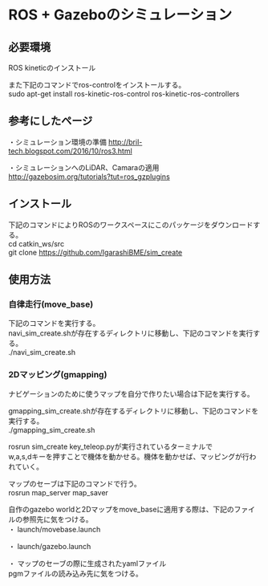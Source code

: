 ﻿# ROS + Gazeboのシミュレーション  

## 必要環境  
ROS kineticのインストール  
  
また下記のコマンドでros-controlをインストールする。  
sudo apt-get install ros-kinetic-ros-control ros-kinetic-ros-controllers  
  


## 参考にしたページ  
・シミュレーション環境の準備
http://bril-tech.blogspot.com/2016/10/ros3.html  
  
・シミュレーションへのLiDAR、Camaraの適用  
http://gazebosim.org/tutorials?tut=ros_gzplugins  
  


## インストール  
下記のコマンドによりROSのワークスペースにこのパッケージをダウンロードする。  
cd catkin_ws/src  
git clone https://github.com/IgarashiBME/sim_create  
  


## 使用方法  
### 自律走行(move_base)  
下記のコマンドを実行する。  
navi_sim_create.shが存在するディレクトリに移動し、下記のコマンドを実行する。  
./navi_sim_create.sh  
  


### 2Dマッピング(gmapping)  
ナビゲーションのために使うマップを自分で作りたい場合は下記を実行する。  
  
gmapping_sim_create.shが存在するディレクトリに移動し、下記のコマンドを実行する。  
./gmapping_sim_create.sh  
  
rosrun sim_create key_teleop.pyが実行されているターミナルで  
w,a,s,dキーを押すことで機体を動かせる。機体を動かせば、マッピングが行われていく。  
  
マップのセーブは下記のコマンドで行う。  
rosrun map_server map_saver  
  
自作のgazebo worldと2Dマップをmove_baseに適用する際は、下記のファイルの参照先に気をつける。  
・ launch/movebase.launch  
<node name="map_server" pkg="map_server" type="map_server" args="$(find sim_create)/maps/iga.yaml"/>  
  
・ launch/gazebo.launch  
<arg name="world_name" value="$(find sim_create)/world/iga.world" />  
  
・ マップのセーブの際に生成されたyamlファイル  
pgmファイルの読み込み先に気をつける。  
